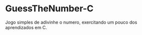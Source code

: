 # GuessTheNumber-C

Jogo simples de adivinhe o numero, exercitando um pouco dos aprendizados em C. 
